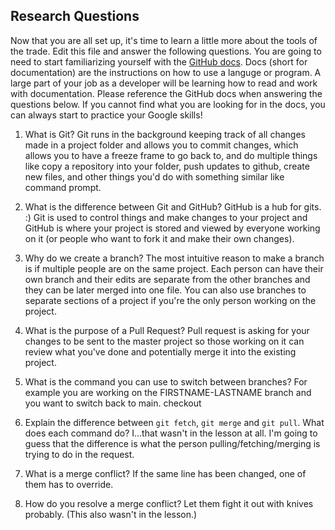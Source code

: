 ## Research Questions 

Now that you are all set up, it's time to learn a little more about the tools of the trade. Edit this file and answer the following questions. You are going to need to start familiarizing yourself with the [GitHub docs](https://docs.github.com/en). Docs (short for documentation) are the instructions on how to use a languge or program. A large part of your job as a developer will be learning how to read and work with documentation. Please reference the GitHub docs when answering the questions below. If you cannot find what you are looking for in the docs, you can always start to practice your Google skills!

1. What is Git?
Git runs in the background keeping track of all changes made in a project folder and allows you to commit changes, which allows you to have a freeze frame to go back to, and do multiple things like copy a repository into your folder, push updates to github, create new files, and other things you'd do with something similar like command prompt.
 
2. What is the difference between Git and GitHub?
GitHub is a hub for gits.  :)
Git is used to control things and make changes to your project and GitHub is where your project is stored and viewed by everyone working on it (or people who want to fork it and make their own changes).

3. Why do we create a branch?
The most intuitive reason to make a branch is if multiple people are on the same project.  Each person can have their own branch and their edits are separate from the other branches and they can be later merged into one file.  You can also use branches to separate sections of a project if you're the only person working on the project.

4. What is the purpose of a Pull Request?
Pull request is asking for your changes to be sent to the master project so those working on it can review what you've done and potentially merge it into the existing project.

5. What is the command you can use to switch between branches? For example you are working on the FIRSTNAME-LASTNAME branch and you want to switch back to main.
checkout

6. Explain the difference between `git fetch`, `git merge` and `git pull`. What does each command do?
I...that wasn't in the lesson at all.  I'm going to guess that the difference is what the person pulling/fetching/merging is trying to do in the request.

7. What is a merge conflict?
If the same line has been changed, one of them has to override.

8. How do you resolve a merge conflict?
Let them fight it out with knives probably. (This also wasn't in the lesson.)